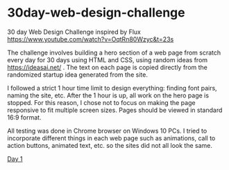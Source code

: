 # 30day-web-design-challenge
30 day Web Design Challenge inspired by Flux 
https://www.youtube.com/watch?v=OqtRn80Wzyc&t=23s

The challenge involves building a hero section of a web page from scratch every day for 30 days using HTML and CSS,
using random ideas from https://ideasai.net/ . The text on each page is copied directly from the randomized startup idea generated from the site.

I followed a strict 1 hour time limit to design everything: finding font pairs, naming the site, etc. After the 1 hour is up, all work on the hero page is stopped.
For this reason, I chose not to focus on making the page responsive to fit multiple screen sizes. Pages should be viewed in standard 16:9 format.

All testing was done in Chrome browser on Windows 10 PCs. I tried to incorporate different things in each web page such as animations, call to action buttons, animated text, etc. so the sites did not all look the same.

<a href="https://jeremiahdmoore.github.io/30day-web-design-challenge/day1/hero.html"> Day 1 </a>





